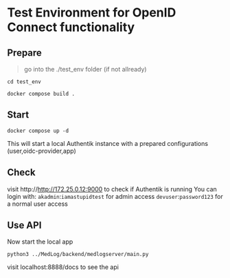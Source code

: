 # Test Environment for OpenID Connect functionality

## Prepare

> go into the ./test_env folder (if not allready)

```
cd test_env
```

```
docker compose build .
```

## Start

```
docker compose up -d
```

This will start a local Authentik instance with a prepared configurations (user,oidc-provider,app)

## Check

visit http://http://172.25.0.12:9000 to check if Authentik is running
You can login with:
`akadmin`:`iamastupidtest` for admin access
`devuser`:`password123` for a normal user access


## Use API

Now start the local app 
```
python3 ../MedLog/backend/medlogserver/main.py
```

visit localhost:8888/docs to see the api

